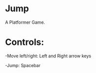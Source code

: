 # Jump
A Platformer Game.

# Controls:
-Move left/right: Left and Right arrow keys

-Jump: Spacebar
